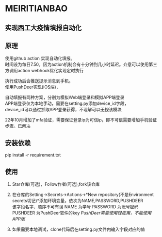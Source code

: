 # MEIRITIANBAO

## 实现西工大疫情填报自动化

## 原理

使用github action 实现自动化填报。  
时间设为每日7.50，因为action机制会有十分钟到几小时延迟。介意可以使用第三方调用action webhook优化实现定时执行

执行成功后会推送提示消息到手机。  
使用PushDeer实现(IOS端)，

自动填报有两种方案，分别为模拟Web端登录和模拟APP端登录  
APP端登录仅为本地手动，需要在setting.py添加device_id字段，  
device_id可以通过抓取APP登录获得，不理解可以无视该模块

22年10月增加了mfa验证，需要保证登录ip为可信ip，即不可信需要增加手机验证步骤。已解决

## 安装依赖

pip install -r requirement.txt

## 使用

1. Star仓库(可选)，Follow作者(可选),fork该仓库

2. 在仓库的Setting->Secrets->Actions->*New repository(不是Environment secrets切记)*添加环境变量，依次为NAME,PASSWORD,PUSHDEER  
该字段名字、顺序不可有误
NAME     为学号
PASSWORD 为账号密码
PUSHDEER 为PushDeer软件的key
*PushDeer需要使用轻应用，不能使用APP版*

3. 如果需要本地调试，clone代码后在setting.py文件内输入字段对应的值
